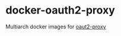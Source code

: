 # docker-oauth2-proxy

Multiarch docker images for [oaut2-proxy](https://github.com/oauth2-proxy/oauth2-proxy)

